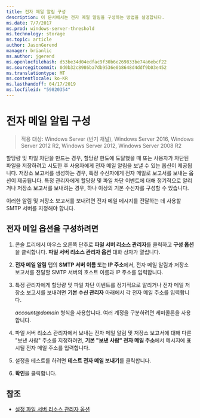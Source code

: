 ```yaml
---
title: 전자 메일 알림 구성
description: 이 문서에서는 전자 메일 알림을 구성하는 방법을 설명합니다.
ms.date: 7/7/2017
ms.prod: windows-server-threshold
ms.technology: storage
ms.topic: article
author: JasonGerend
manager: brianlic
ms.author: jgerend
ms.openlocfilehash: d53be34d04edfac9f30b6e269833be74a6ebcf22
ms.sourcegitcommit: 0d0b32c8986ba7db9536e0b8648d4ddf9b03e452
ms.translationtype: MT
ms.contentlocale: ko-KR
ms.lasthandoff: 04/17/2019
ms.locfileid: "59820354"
---
```

# <a name="configure-e-mail-notifications"></a>전자 메일 알림 구성

> 적용 대상: Windows Server (반기 채널), Windows Server 2016, Windows Server 2012 R2, Windows Server 2012, Windows Server 2008 R2

할당량 및 파일 차단을 만드는 경우, 할당량 한도에 도달했을 때 또는 사용자가 차단된 파일을 저장하려고 시도한 후 사용자에게 전자 메일 알림을 보낼 수 있는 옵션이 제공됩니다. 저장소 보고서를 생성하는 경우, 특정 수신자에게 전자 메일로 보고서를 보내는 옵션이 제공됩니다. 특정 관리자에게 할당량 및 파일 차단 이벤트에 대해 정기적으로 알리거나 저장소 보고서를 보내려는 경우, 하나 이상의 기본 수신자를 구성할 수 있습니다.

이러한 알림 및 저장소 보고서를 보내려면 전자 메일 메시지를 전달하는 데 사용할 SMTP 서버를 지정해야 합니다.

## <a name="to-configure-e-mail-options"></a>전자 메일 옵션을 구성하려면

1.  콘솔 트리에서 마우스 오른쪽 단추로 **파일 서버 리소스 관리자**를 클릭하고 **구성 옵션**을 클릭합니다. **파일 서버 리소스 관리자 옵션** 대화 상자가 열립니다.

2.  **전자 메일 알림** 탭의 **SMTP 서버 이름 또는 IP 주소**에서, 전자 메일 알림과 저장소 보고서를 전달할 SMTP 서버의 호스트 이름과 IP 주소를 입력합니다.

3.  특정 관리자에게 할당량 및 파일 차단 이벤트를 정기적으로 알리거나 전자 메일 저장소 보고서를 보내려면 **기본 수신 관리자** 아래에서 각 전자 메일 주소를 입력합니다.

    *account@domain*  형식을 사용합니다. 여러 계정을 구분하려면 세미콜론을 사용합니다.

4.  파일 서버 리소스 관리자에서 보내는 전자 메일 알림 및 저장소 보고서에 대해 다른 "보낸 사람" 주소를 지정하려면, **기본 "보낸 사람" 전자 메일 주소**에서 메시지에 표시될 전자 메일 주소를 입력합니다.

5.  설정을 테스트를 하려면 **테스트 전자 메일 보내기**를 클릭합니다.

6.  **확인**을 클릭합니다.


## <a name="see-also"></a>참조

-   [설정 파일 서버 리소스 관리자 옵션](setting-file-server-resource-manager-options.md)